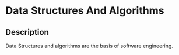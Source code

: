 # Data Structures And Algorithms

## Description

Data Structures and algorithms are the basis of software engineering. 
